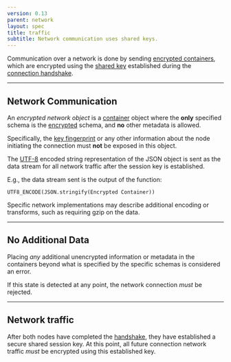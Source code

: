 ```yaml
---
version: 0.13
parent: network
layout: spec
title: traffic
subtitle: Network communication uses shared keys.
---
```



Communication over a network is done by sending
[encrypted containers](../../core/encrypted), which are
encrypted using the [shared key](../shared_key)
established during the [connection handshake](../handshake).

---

## Network Communication

An *encrypted network object* is a [container](../../core/container)
object where the **only** specified schema is the
[encrypted](../../core/encrypted) schema, and **no**
other metadata is allowed.

Specifically, the [key fingerprint](../../core/cryptography#key-fingerprint)
or any other information about the node initiating the connection
must **not** be exposed in this object.

The [UTF-8][w_utf8] encoded string representation of the JSON object
is sent as the data stream for all network traffic after the session
key is established.

E.g., the data stream sent is the output of the function:

	UTF8_ENCODE(JSON.stringify(Encrypted Container))

Specific network implementations may describe additional encoding
or transforms, such as requiring gzip on the data.

---

## No Additional Data

Placing *any* additional unencrypted information or metadata 
in the containers beyond what is specified by the specific schemas
is considered an error.

If this state is detected at any point, the network connection *must*
be rejected.

---

## Network traffic

After both nodes have completed the [handshake](../handshake), they
have established a secure shared session key. At this point, all future
connection network traffic *must* be encrypted using this established key.


[w_utf8]: https://en.wikipedia.org/wiki/UTF-8
